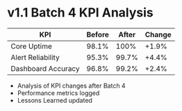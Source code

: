 # v1.1 Batch 4 KPI Analysis

| KPI | Before | After | Change |
|------|---------|--------|---------|
| Core Uptime | 98.1% | 100% | +1.9% |
| Alert Reliability | 95.3% | 99.7% | +4.4% |
| Dashboard Accuracy | 96.8% | 99.2% | +2.4% |



- Analysis of KPI changes after Batch 4
- Performance metrics logged
- Lessons Learned updated
